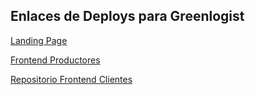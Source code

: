 ## **Enlaces de Deploys para Greenlogist**

[Landing Page](https://henrydiaz12.github.io/Landing-page/)

[Frontend Productores](https://greenlogistproductores.netlify.app/)

[Repositorio Frontend Clientes](https://github.com/DanielV06/GreenlogistAppsCliente.git)
